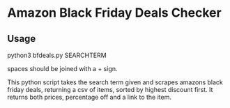 # Amazon Black Friday Deals Checker

## Usage

python3 bfdeals.py SEARCHTERM

spaces should be joined with a + sign.


This python script takes the search term given and scrapes amazons black friday deals, returning a csv of items, sorted by highest discount first. It returns both prices, percentage off and a link to the item.
